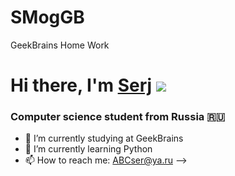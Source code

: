 # SMogGB
GeekBrains Home Work
# Hi there, I'm [Serj](https://t.me/mogilats) ![](https://github.com/blackcater/blackcater/raw/main/images/Hi.gif) 
### Computer science student from Russia 🇷🇺

- 🔭 I’m currently studying at GeekBrains
- 🌱 I’m currently learning Python
- 📫 How to reach me: ABCser@ya.ru
-->
